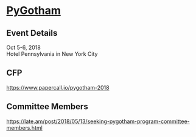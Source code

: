 # [PyGotham](https://www.nyas.org/events/2018/12th-annual-machine-learning-symposium/) 

## Event Details
Oct 5-6, 2018   
Hotel Pennsylvania in New York City


## CFP
https://www.papercall.io/pygotham-2018


## Committee Members
https://late.am/post/2018/05/13/seeking-pygotham-program-committee-members.html

  
